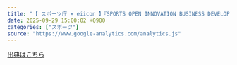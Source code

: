 ```yaml
---
title: "【 スポーツ庁 × eiicon 】『SPORTS OPEN INNOVATION BUSINESS DEVELOPMENT 2025』スポーツチーム2団体が新規パートナーの募集を開始！ - PR TIMES"
date: 2025-09-29 15:00:02 +0900
categories: ["スポーツ"]
source: "https://www.google-analytics.com/analytics.js"
---
```


[出典はこちら](https://www.google-analytics.com/analytics.js)

